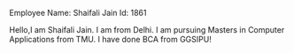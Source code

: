 Employee Name: Shaifali Jain 
Id: 1861

Hello,I am Shaifali Jain. I am from Delhi. I am pursuing Masters in Computer Applications from TMU. I have done BCA from GGSIPU!
